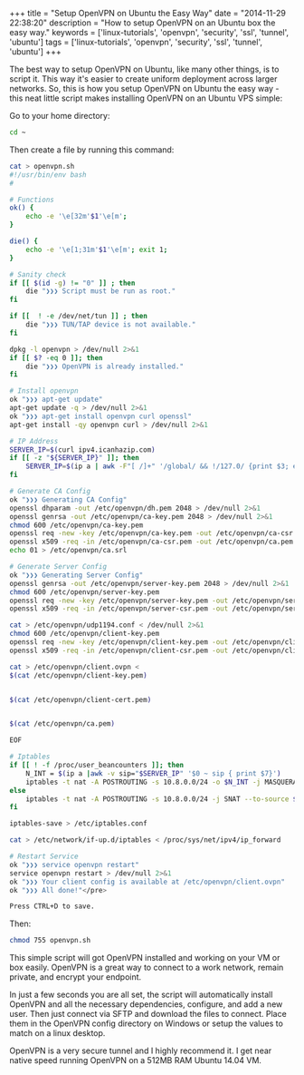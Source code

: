 +++
title = "Setup OpenVPN on Ubuntu the Easy Way"
date = "2014-11-29 22:38:20"
description = "How to setup OpenVPN on an Ubuntu box the easy way."
keywords = ['linux-tutorials', 'openvpn', 'security', 'ssl', 'tunnel', 'ubuntu']
tags = ['linux-tutorials', 'openvpn', 'security', 'ssl', 'tunnel', 'ubuntu']
+++

The best way to setup OpenVPN on Ubuntu, like many other things, is to script it. This way it's easier to create uniform deployment across larger networks. So, this is how you setup OpenVPN on Ubuntu the easy way - this neat little script makes installing OpenVPN on an Ubuntu VPS simple:

Go to your home directory:

```bash
cd ~
```

Then create a file by running this command:

```bash
cat > openvpn.sh
#!/usr/bin/env bash
#

# Functions
ok() {
    echo -e '\e[32m'$1'\e[m';
}

die() {
    echo -e '\e[1;31m'$1'\e[m'; exit 1;
}

# Sanity check
if [[ $(id -g) != "0" ]] ; then
    die "❯❯❯ Script must be run as root."
fi

if [[  ! -e /dev/net/tun ]] ; then
    die "❯❯❯ TUN/TAP device is not available."
fi

dpkg -l openvpn > /dev/null 2>&1
if [[ $? -eq 0 ]]; then
    die "❯❯❯ OpenVPN is already installed."
fi

# Install openvpn
ok "❯❯❯ apt-get update"
apt-get update -q > /dev/null 2>&1
ok "❯❯❯ apt-get install openvpn curl openssl"
apt-get install -qy openvpn curl > /dev/null 2>&1

# IP Address
SERVER_IP=$(curl ipv4.icanhazip.com)
if [[ -z "${SERVER_IP}" ]]; then
    SERVER_IP=$(ip a | awk -F"[ /]+" '/global/ && !/127.0/ {print $3; exit}')
fi

# Generate CA Config
ok "❯❯❯ Generating CA Config"
openssl dhparam -out /etc/openvpn/dh.pem 2048 > /dev/null 2>&1
openssl genrsa -out /etc/openvpn/ca-key.pem 2048 > /dev/null 2>&1
chmod 600 /etc/openvpn/ca-key.pem
openssl req -new -key /etc/openvpn/ca-key.pem -out /etc/openvpn/ca-csr.pem -subj /CN=OpenVPN-CA/ > /dev/null 2>&1
openssl x509 -req -in /etc/openvpn/ca-csr.pem -out /etc/openvpn/ca.pem -signkey /etc/openvpn/ca-key.pem -days 365 > /dev/null 2>&1
echo 01 > /etc/openvpn/ca.srl

# Generate Server Config
ok "❯❯❯ Generating Server Config"
openssl genrsa -out /etc/openvpn/server-key.pem 2048 > /dev/null 2>&1
chmod 600 /etc/openvpn/server-key.pem
openssl req -new -key /etc/openvpn/server-key.pem -out /etc/openvpn/server-csr.pem -subj /CN=OpenVPN/ > /dev/null 2>&1
openssl x509 -req -in /etc/openvpn/server-csr.pem -out /etc/openvpn/server-cert.pem -CA /etc/openvpn/ca.pem -CAkey /etc/openvpn/ca-key.pem -days 365 > /dev/null 2>&1

cat > /etc/openvpn/udp1194.conf < /dev/null 2>&1
chmod 600 /etc/openvpn/client-key.pem
openssl req -new -key /etc/openvpn/client-key.pem -out /etc/openvpn/client-csr.pem -subj /CN=OpenVPN-Client/ > /dev/null 2>&1
openssl x509 -req -in /etc/openvpn/client-csr.pem -out /etc/openvpn/client-cert.pem -CA /etc/openvpn/ca.pem -CAkey /etc/openvpn/ca-key.pem -days 36525 > /dev/null 2>&1

cat > /etc/openvpn/client.ovpn <
$(cat /etc/openvpn/client-key.pem)


$(cat /etc/openvpn/client-cert.pem)


$(cat /etc/openvpn/ca.pem)

EOF

# Iptables
if [[ ! -f /proc/user_beancounters ]]; then
    N_INT = $(ip a |awk -v sip="$SERVER_IP" '$0 ~ sip { print $7}')
    iptables -t nat -A POSTROUTING -s 10.8.0.0/24 -o $N_INT -j MASQUERADE
else
    iptables -t nat -A POSTROUTING -s 10.8.0.0/24 -j SNAT --to-source $SERVER_IP
fi

iptables-save > /etc/iptables.conf

cat > /etc/network/if-up.d/iptables < /proc/sys/net/ipv4/ip_forward

# Restart Service
ok "❯❯❯ service openvpn restart"
service openvpn restart > /dev/null 2>&1
ok "❯❯❯ Your client config is available at /etc/openvpn/client.ovpn"
ok "❯❯❯ All done!"</pre>

Press CTRL+D to save.
```

Then:

```bash
chmod 755 openvpn.sh
```

This simple script will got OpenVPN installed and working on your VM or box easily. OpenVPN is a great way to connect to a work network, remain private, and encrypt your endpoint.

In just a few seconds you are all set, the script will automatically install OpenVPN and all the necessary dependencies, configure, and add a new user. Then just connect via SFTP and download the files to connect. Place them in the OpenVPN config directory on Windows or setup the values to match on a linux desktop.

OpenVPN is a very secure tunnel and I highly recommend it. I get near native speed running OpenVPN on a 512MB RAM Ubuntu 14.04 VM.
